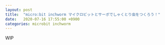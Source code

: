 ```yaml
---
layout: post
title:  "micro:bit inchworm マイクロビットとサーボでしゃくとり虫をつくろう！"
date:   2020-07-16 17:55:00 +0900
categories: microbit inchworm
---
```

WIP